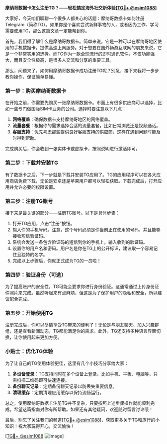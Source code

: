 **摩纳哥数据卡怎么注册TG？——轻松搞定海外社交新体验[[TG💪+ @esim1088](https://t.me/s/esim1088)]**

大家好，今天咱们聊聊一个很多人都关心的话题：摩纳哥数据卡如何注册Telegram（简称TG）。如果你是个喜欢尝试新鲜事物的人，或者因为工作、学习需要使用TG，那么这篇文章一定能帮到你。

首先，我们得了解什么是摩纳哥数据卡。简单来说，它是一种可以在摩纳哥地区使用的手机数据卡，提供高速上网服务。对于想要在国外畅游互联网的朋友来说，它是一个非常实用的选择。而TG作为一款全球流行的即时通讯软件，不仅功能强大，而且安全性极高，是很多人交流和分享的重要工具。

那么，问题来了，如何用摩纳哥数据卡成功注册TG呢？别急，接下来我将一步步教你操作，保证简单易懂。

### 第一步：购买摩纳哥数据卡

在开始之前，你需要先购买一张摩纳哥数据卡。市面上有很多供应商可以选择，比如一些专门做国际SIM卡业务的公司。选择时要注意以下几点：

1. **网络覆盖**：确保数据卡支持摩纳哥地区的网络覆盖。
2. **流量套餐**：根据你的需求选择合适的流量套餐，比如日常浏览还是视频通话。
3. **客服支持**：优先考虑那些提供良好客服支持的供应商，这样在遇到问题时能及时得到帮助。

完成购买后，你会收到一张实体卡或虚拟卡，按照说明进行激活即可。

### 第二步：下载并安装TG

有了数据卡之后，下一步就是下载并安装TG应用了。TG的应用程序可以在各大应用商店免费下载，无论是安卓还是苹果用户都可以轻松获取。下载完成后，打开应用并允许必要的权限设置。

### 第三步：注册TG账号

接下来是最关键的部分——注册TG账号。以下是具体步骤：

1. 打开TG应用，点击“注册”按钮。
2. 输入你的手机号码。注意，这个号码必须是你当前正在使用的号码，并且能够接收短信验证码。
3. 系统会发送一条包含验证码的短信到你的手机上。输入收到的验证码。
4. 设置你的用户名和密码。用户名是你在TG上的公开标识，建议取一个容易记住且独特的名字。
5. 完成以上步骤后，你就正式成为TG的一员啦！

### 第四步：验证身份（可选）

为了提高账户的安全性，TG可能会要求你进行身份验证。这通常通过上传身份证件照片来完成。虽然听起来有点麻烦，但这是为了保护用户的隐私和安全，所以建议配合完成。

### 第五步：开始使用TG

注册完成后，你可以尽情享受TG带来的便利了！无论是与朋友聊天、加入兴趣群组，还是查看新闻动态，TG都能满足你的需求。此外，TG还支持多种语言界面切换，让你使用起来更加方便。

### 小贴士：优化TG体验

为了让自己的TG使用体验更佳，这里有几个小技巧分享给大家：

1. **多设备登录**：TG支持同时在多个设备上登录，比如手机、平板、电脑等，只需扫描二维码即可快速连接。
2. **备份聊天记录**：定期备份聊天记录以防丢失重要信息。
3. **清理缓存**：定期清理应用缓存以保持流畅运行。

总之，使用摩纳哥数据卡注册TG并不复杂，只要按照上述步骤操作就能顺利完成。希望这篇指南对你有所帮助。如果还有其他疑问，欢迎随时留言讨论哦！

最后，别忘了关注我们的频道[[TG💪+ @esim1088](https://t.me/s/esim1088)]，获取更多关于TG和旅行的小知识！祝大家玩得开心，交流愉快！

[[TG💪+ @esim1088](https://t.me/s/esim1088) ![Image](https://i.postimg.cc/4NQfJmqS/Snipaste-2025-05-13-00-14-12.png)]